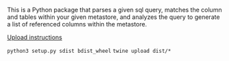 This is a Python package that parses a given sql query, matches the column and tables within your given metastore, and analyzes the query to generate a list of referenced columns within the metastore.

[Upload instructions](https://packaging.python.org/tutorials/packaging-projects/)

`python3 setup.py sdist bdist_wheel`
`twine upload dist/*`
